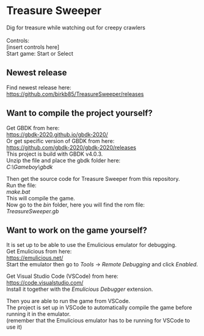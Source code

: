 # Treasure Sweeper
Dig for treasure while watching out for creepy crawlers<br/>
<br/>
Controls:<br/>
[insert controls here]<br/>
Start game: Start or Select<br/>

## Newest release
Find newest release here:<br/>
https://github.com/birkb85/TreasureSweeper/releases<br/>

## Want to compile the project yourself?
Get GBDK from here:<br/>
https://gbdk-2020.github.io/gbdk-2020/<br/>
Or get specific version of GBDK from here:<br/>
https://github.com/gbdk-2020/gbdk-2020/releases<br/>
This project is build with GBDK v4.0.3.<br/>
Unzip the file and place the gbdk folder here:<br/>
*C:\Gameboy\gbdk*<br/>

Then get the source code for Treasure Sweeper from this repository.<br/>
Run the file:<br/>
*make.bat*<br/>
This will compile the game.<br/>
Now go to the *bin* folder, here you will find the rom file:<br/>
*TreasureSweeper.gb*<br/>

## Want to work on the game yourself?
It is set up to be able to use the Emulicious emulator for debugging.<br/>
Get Emulicious from here:<br/>
https://emulicious.net/<br/>
Start the emulator then go to *Tools* -> *Remote Debugging* and click *Enabled*.<br/>

Get Visual Studio Code (VSCode) from here:<br/>
https://code.visualstudio.com/<br/>
Install it together with the *Emulicious Debugger* extension.<br/>

Then you are able to run the game from VSCode.<br/>
The project is set up in VSCode to automatically compile the game before running it in the emulator.<br/>
(remember that the Emulicious emulator has to be running for VSCode to use it)<br/>
